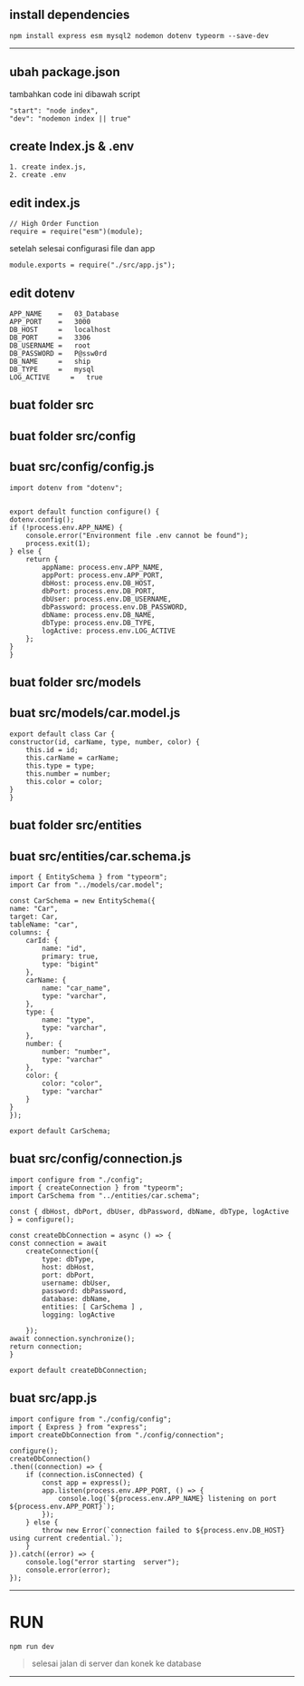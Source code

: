 ## install dependencies
> 
    npm install express esm mysql2 nodemon dotenv typeorm --save-dev

---

## ubah package.json

tambahkan code ini dibawah script
>
	
    "start": "node index",
    "dev": "nodemon index || true"

## create Index.js & .env
>
	1. create index.js,
    2. create .env

## edit index.js

>
    // High Order Function
    require = require("esm")(module);

setelah selesai configurasi file dan app    
>   
    module.exports = require("./src/app.js");

## edit dotenv
>
    APP_NAME    =   03_Database
    APP_PORT    =   3000
    DB_HOST     =   localhost
    DB_PORT     =   3306
    DB_USERNAME =   root
    DB_PASSWORD =   P@ssw0rd
    DB_NAME     =   ship
    DB_TYPE     =   mysql
    LOG_ACTIVE     =   true

## buat folder src

## buat folder src/config

## buat src/config/config.js

>
    import dotenv from "dotenv";


    export default function configure() {
    dotenv.config();
    if (!process.env.APP_NAME) {
        console.error("Environment file .env cannot be found");
        process.exit(1);
    } else {
        return {
            appName: process.env.APP_NAME,
            appPort: process.env.APP_PORT,
            dbHost: process.env.DB_HOST,
            dbPort: process.env.DB_PORT,
            dbUser: process.env.DB_USERNAME,
            dbPassword: process.env.DB_PASSWORD,
            dbName: process.env.DB_NAME,
            dbType: process.env.DB_TYPE,
            logActive: process.env.LOG_ACTIVE
        };
    }
    }


## buat folder src/models


## buat src/models/car.model.js

>
    export default class Car {
    constructor(id, carName, type, number, color) {
        this.id = id;
        this.carName = carName;
        this.type = type;
        this.number = number;
        this.color = color;
    }
    }

## buat folder src/entities


## buat  src/entities/car.schema.js

>  
    import { EntitySchema } from "typeorm";
    import Car from "../models/car.model";

    const CarSchema = new EntitySchema({
    name: "Car",
    target: Car,
    tableName: "car",
    columns: {
        carId: {
            name: "id",
            primary: true,
            type: "bigint"
        },
        carName: {
            name: "car_name",
            type: "varchar",
        },
        type: {
            name: "type",
            type: "varchar",
        },
        number: {
            number: "number",
            type: "varchar"
        },
        color: {
            color: "color",
            type: "varchar"
        }
    }
    });

    export default CarSchema;


## buat src/config/connection.js

>
    import configure from "./config";
    import { createConnection } from "typeorm";
    import CarSchema from "../entities/car.schema";

    const { dbHost, dbPort, dbUser, dbPassword, dbName, dbType, logActive
    } = configure();

    const createDbConnection = async () => {
    const connection = await
        createConnection({
            type: dbType,
            host: dbHost,
            port: dbPort,
            username: dbUser,
            password: dbPassword,
            database: dbName,
            entities: [ CarSchema ] ,
            logging: logActive
        
        });
    await connection.synchronize();
    return connection;
    }

    export default createDbConnection;






## buat src/app.js

    import configure from "./config/config";
    import { Express } from "express";
    import createDbConnection from "./config/connection";

    configure();
    createDbConnection()
    .then((connection) => {
        if (connection.isConnected) {
            const app = express();
            app.listen(process.env.APP_PORT, () => {
                console.log(`${process.env.APP_NAME} listening on port ${process.env.APP_PORT}`);
            });
        } else {
            throw new Error(`connection failed to ${process.env.DB_HOST} using current credential.`);
        }
    }).catch((error) => {
        console.log("error starting  server");
        console.error(error);
    });

---
# RUN
>
    npm run dev
> selesai jalan di server dan konek ke database

---